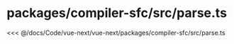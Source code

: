 # packages/compiler-sfc/src/parse.ts

<<< @/docs/Code/vue-next/vue-next/packages/compiler-sfc/src/parse.ts
